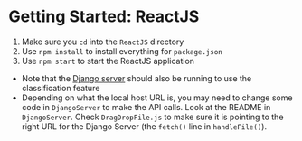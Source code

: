# Getting Started: ReactJS

1. Make sure you `cd` into the `ReactJS` directory
2. Use `npm install` to install everything for `package.json`
3. Use `npm start` to start the ReactJS application

- Note that the [Django server](../DjangoServer/README.md) should also be running to use the classification feature
- Depending on what the local host URL is, you may need to change some code in `DjangoServer` to make the API calls. Look at the README in `DjangoServer`. Check `DragDropFile.js` to make sure it is pointing to the right URL for the Django Server (the `fetch()` line in `handleFile()`).